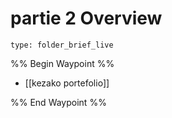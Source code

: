 # partie 2 Overview
 
```ccard
type: folder_brief_live
```
 
%% Begin Waypoint %%
- [[kezako portefolio]]

%% End Waypoint %%